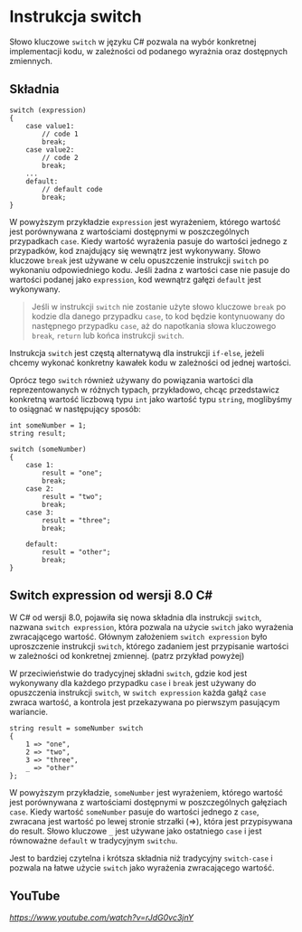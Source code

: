 # Instrukcja switch

Słowo kluczowe `switch` w języku C# pozwala na wybór konkretnej implementacji kodu, w zależności od podanego wyrażnia oraz dostępnych zmiennych. 

## Składnia

```
switch (expression)
{
    case value1:
        // code 1
        break;
    case value2:
        // code 2
        break;
    ...
    default:
        // default code
        break;
}
```

W powyższym przykładzie `expression` jest wyrażeniem, którego wartość jest porównywana z wartościami dostępnymi w poszczególnych przypadkach `case`. Kiedy wartość wyrażenia pasuje do wartości jednego z przypadków, kod znajdujący się wewnątrz jest wykonywany. Słowo kluczowe `break` jest używane w celu opuszczenie instrukcji `switch` po wykonaniu odpowiedniego kodu. Jeśli żadna z wartości case nie pasuje do wartości podanej jako `expression`, kod wewnątrz gałęzi `default` jest wykonywany.

> Jeśli w instrukcji `switch` nie zostanie użyte słowo kluczowe `break` po kodzie dla danego przypadku `case`, to kod będzie kontynuowany do następnego przypadku `case`, aż do napotkania słowa kluczowego `break`, `return` lub końca instrukcji `switch`. 

Instrukcja `switch` jest częstą alternatywą dla instrukcji `if-else`, jeżeli chcemy wykonać konkretny kawałek kodu w zależności od jednej wartości.

Oprócz tego `switch` również używany do powiązania wartości dla reprezentowanych w różnych typach, przykładowo, chcąc przedstawicz konkretną wartość liczbową typu `int` jako wartość typu `string`, moglibyśmy to osiągnać w następujący sposób:

```
int someNumber = 1;
string result;

switch (someNumber)
{
    case 1:
        result = "one";
        break;
    case 2:
        result = "two";
        break;
    case 3:
        result = "three";
        break;
        
    default:
        result = "other";
        break;
}
```

## Switch expression od wersji 8.0 C#

W C# od wersji 8.0, pojawiła się nowa składnia dla instrukcji `switch`, nazwana `switch expression`, która pozwala na użycie `switch` jako wyrażenia zwracającego wartość. Głównym założeniem `switch expression` było uproszczenie instrukcji `switch`, którego zadaniem jest przypisanie wartości w zależności od konkretnej zmiennej. (patrz przykład powyżej)

W przeciwieństwie do tradycyjnej składni `switch`, gdzie kod jest wykonywany dla każdego przypadku `case` i `break` jest używany do opuszczenia instrukcji `switch`, w `switch expression` każda gałąź `case` zwraca wartość, a kontrola jest przekazywana po pierwszym pasującym wariancie.

```
string result = someNumber switch
{
    1 => "one",
    2 => "two",
    3 => "three",
    _ => "other"
};
```

W powyższym przykładzie, `someNumber` jest wyrażeniem, którego wartość jest porównywana z wartościami dostępnymi w poszczególnych gałęziach `case`. Kiedy wartość `someNumber` pasuje do wartości jednego z `case`, zwracana jest wartość po lewej stronie strzałki (=>), która jest przypisywana do result. Słowo kluczowe `_` jest używane jako ostatniego `case` i jest równoważne `default` w tradycyjnym `switchu`.

Jest to bardziej czytelna i krótsza składnia niż tradycyjny `switch-case` i pozwala na łatwe użycie `switch` jako wyrażenia zwracającego wartość.

 ## YouTube

*https://www.youtube.com/watch?v=rJdG0vc3jnY*